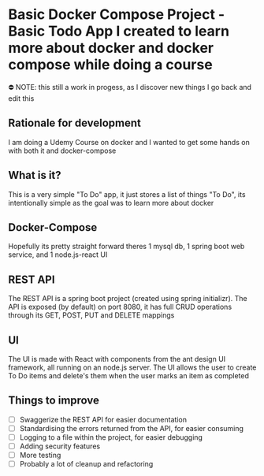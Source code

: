 # Basic Docker Compose Project - Basic Todo App I created to learn more about docker and docker compose while doing a course

 ⛔ NOTE: this still a work in progess, as I discover new things I go back and edit this

## Rationale for development

I am doing a Udemy Course on docker and I wanted to get some hands on with both it and docker-compose 

## What is it?

This is a very simple "To Do" app, it just stores a list of things "To Do", its intentionally simple as the goal was to learn more about docker 

## Docker-Compose

Hopefully its pretty straight forward theres 1 mysql db, 1 spring boot web service, and 1 node.js-react UI

## REST API

The REST API is a spring boot project (created using spring initializr). The API is exposed (by default) on port 8080, it has full CRUD operations through its GET, POST, PUT and DELETE mappings

## UI

The UI is made with React with components from the ant design UI framework, all running on an node.js server. The UI allows the user to create To Do items and delete's them when the user marks an item as completed

## Things to improve
- [ ] Swaggerize the REST API for easier documentation
- [ ] Standardising the errors returned from the API, for easier consuming
- [ ] Logging to a file within the project, for easier debugging
- [ ] Adding security features
- [ ] More testing
- [ ] Probably a lot of cleanup and refactoring 
